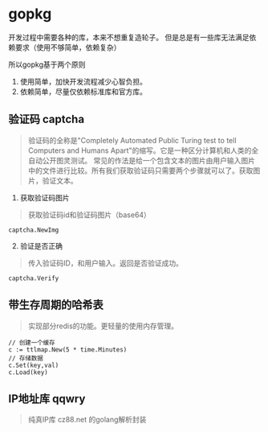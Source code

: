 # gopkg

开发过程中需要各种的库，本来不想重复造轮子。 但是总是有一些库无法满足依赖要求（使用不够简单，依赖复杂）

所以gopkg基于两个原则

1. 使用简单，加快开发流程减少心智负担。
2. 依赖简单，尽量仅依赖标准库和官方库。

## 验证码 captcha

> 验证码的全称是"Completely Automated Public Turing test to tell Computers and Humans Apart"的缩写。它是一种区分计算机和人类的全自动公开图灵测试。 常见的作法是给一个包含文本的图片由用户输入图片中的文件进行比较。所有我们获取验证码只需要两个步骤就可以了。获取图片，验证文本。

1. 获取验证码图片
> 获取验证码id和验证码图片（base64）

    captcha.NewImg

2. 验证是否正确
> 传入验证码ID，和用户输入。返回是否验证成功。

    captcha.Verify

## 带生存周期的哈希表 
> 实现部分redis的功能。更轻量的使用内存管理。

    // 创建一个缓存  
    c := ttlmap.New(5 * time.Minutes)
    // 存储数据
    c.Set(key,val)
    c.Load(key)

## IP地址库 qqwry
> 纯真IP库 cz88.net 的golang解析封装